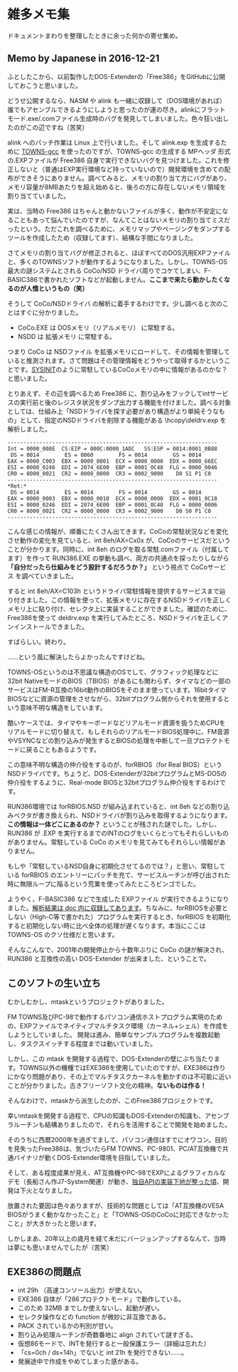 # 雑多メモ集

ドキュメントまわりを整理したときに余った何かの寄せ集め。

## Memo by Japanese in 2016-12-21

ふとしたこから、以前製作したDOS-Extenderの「Free386」をGitHubに公開しておこうと思いました。

どうせ公開するなら、NASM や alink も一緒に収録して（DOS環境があれば）誰でもアセンブルできるようにしようと思ったのが運の尽き。alinkにフラットモード.exe/.comファイル生成時のバグを発見してしまいました。色々狂い出したのがこの辺ですね（苦笑）

alink へのパッチ作業は Linux 上で行いました。そして alink.exp を生成するために [TOWNS-gcc](http://anikun.kutami.jp/towns-gcc/) を使ったのですが、TOWNS-gcc の生成する MPヘッダ 形式の.EXPファイルが Free386 自身で実行できないバグを見つけました。これを修正しないと（普通はEXP実行環境など持っていないので）開発環境を含めての配布ができそうにありません。調べてみると、メモリの割り当て方にバグがあり、メモリ容量が8MBあたりを超え始めると、後ろの方に存在しないメモリ領域を割り当てていました。

実は、当時の Free386 はちゃんと動かないファイルが多く、動作が不安定になることもあって悩んでいたのですが、なんてことはないメモリの割り当てミスだったという。ただこれを調べるために、メモリマップやページングをダンプするツールを作成したため（収録してます）、結構な手間になりました。

さてメモリの割り当てバグが修正されると、ほぼすべてのDOS汎用EXPファイルと、多くのTOWNSソフトが動作するようになりました。しかし、TOWNS-OS最大の謎システムとされる CoCo/NSD ドライバ周りでコケてしまい、F-BASIC386で書かれたソフトなどが起動しません。**ここまで来たら動かしたくなるのが人情というもの（笑）**

そうして CoCo/NSDドライバ の解析に着手するわけです。少し調べると次のことはすぐに分かりました。

* CoCo.EXE は DOSメモリ（リアルメモリ） に常駐する。
* NSDD は 拡張メモリ に常駐する。

つまり CoCo は NSDファイル を拡張メモリにロードして、その情報を管理していると推測されます。さて問題はその管理情報をどうやって取得するかということです。[SYSINIT](dosext/sysinit.txt)のように常駐しているCoCoメモリの中に情報があるのかな？と思いました。

とりあえず、その辺を調べるため Free386 に、割り込みをフックしてintサービスの実行前と後のレジスタ状況をダンプ出力する機能を付けました。調べる対象としては、仕組み上「NSDドライバを探す必要があり構造がより単純そうなもの」として、指定のNSDドライバを削除する機能がある \hcopy\deldrv.exp を解析しました。

```
------------------------------------------------------------------
Int = 0000_008E  CS:EIP = 000C:0000_1ADC   SS:ESP = 0014:0001_0B88
 DS = 0014        ES = 0060        FS = 0014        GS = 0014
EAX = 0000_C003  EBX = 0000_0001  ECX = 0000_0000  EDX = 0000_66EC
ESI = 0000_0246  EDI = 2074_6E00  EBP = 0001_0C48  FLG = 0000_0046
CR0 = 8000_0021  CR2 = 0000_0000  CR3 = 0002_9000    D0 S1 P1 C0  
------------------------------------------------------------------
*Ret:*
 DS = 0014        ES = 0014        FS = 0014        GS = 0014
EAX = 0000_0003  EBX = 0000_0010  ECX = 0000_0000  EDX = 0001_0C18
ESI = 0000_0246  EDI = 2074_6E00  EBP = 0001_0C48  FLG = 0000_0006
CR0 = 8000_0021  CR2 = 0000_0000  CR3 = 0002_9000    D0 S0 P1 C0  
------------------------------------------------------------------
```


こんな感じの情報が、順番にたくさん出てきます。CoCoの常駐状況などを変化させ動作の変化を見ていると、int 8eh/AX=Cx0x が、CoCoのサービスだということが分かります。同時に、int 8eh のログを取る常駐.comファイル（付属してます）を作って RUN386.EXE の挙動も調べ、両方の共通点を探ったりしながら **「自分だったら仕組みをどう設計するだろうか？」** という視点で CoCoサービス を調べていきました。

すると int 8eh/AX=C103h というドライバ常駐情報を提供するサービスまで辿り付きました。この情報を使って、拡張メモリに存在するNSDドライバを正しくメモリ上に貼り付け、セレクタ上に実装することができました。確認のために、Free386を使って deldrv.exp を実行してみたところ、NSDドライバを正しくアンインストールできました。

すばらしい。終わり。

……という風に解決したらよかったんですけどね。

TOWNS-OSというのは不思議な構造のOSでして、グラフィック処理などに32bit NativeモードのBIOS（TBIOS）があるにも関わらず、タイマなどの一部のサービスはFM-R互換の16bit動作のBIOSをそのまま使っています。16bitタイマBIOSなどに資源の管理をさせながら、32bitプログラム側からそれを使用するという意味不明な構造をしています。

酷いケースでは、タイマやキーボードなどリアルモード資源を扱うためCPUをリアルモードに切り替えて、もしそれらのリアルモードBIOS処理中に、FM音源やVSYNCなどの割り込みが発生するとBIOSの処理を中断して一旦プロテクトモードに戻ることもあるようです。

この意味不明な構造の仲介役をするのが、forRBIOS（for Real BIOS）というNSDドライバです。ちょうど、DOS-Extenderが32bitプログラムとMS-DOSの仲介役をするように、Real-mode BIOSと32bitプログラム仲介役をするわけです。

RUN386環境では forRBIOS.NSD が組み込まれていると、int 8eh などの割り込みベクタが書き換えられ、NSDドライバが割り込みを取得するようになります。**この情報は一体どこにあるのか？** ということが残された謎でした。しかし、RUN386 が .EXP を実行するまでのINTのログをいくらとってもそれらしいものがありません。常駐している CoCo のメモリを見てみてもそれらしい情報がありません。

もしや「常駐しているNSD自身に初期化させてるのでは？」と思い、常駐している forRBIOS のエントリーにパッチを充て、サービスルーチンが呼び出された時に無限ループに陥るという荒業を使ってみたところビンゴでした。

ようやく、F-BASIC386 などで生成した EXPファイル が実行できるようになりました。[解析結果は doc 内に収録してあります](dosext/coco_nsd.txt)。ちなみに、forRBIOSを必要としない（High-C等で書かれた）プログラムを実行するとき、forRBIOS を初期化すると初期化しない時に比べ全体の処理が遅くなります。本当にここは TOWNS-OS のクソ仕様だと思います。


そんなこんなで、2001年の開発停止から十数年ぶりに CoCo の謎が解決され、RUN386 と互換性の高い DOS-Extender が出来ました、ということで。


## このソフトの生い立ち

むかしむかし、mtaskというプロジェクトがありました。

FM TOWNS及びPC-98で動作するパソコン通信ホストプログラム実現のための、EXPファイルでネイティブマルチタスク環境（カーネル+シェル）を作成をしようとしていました。
開発は進み、簡単なサンプルプログラムを複数起動し、タスクスイッチする程度までは動いていました。

しかし、この mtask を開発する過程で、DOS-Extenderの壁にぶち当たります。TOWNS以外の機種ではEXE386を使用していたのですが、EXE386は作りにかなり問題があり、その上でマルチタスクカーネルを動かすのは不可能に近いことが分かりました。古きフリーソフト文化の精神。**ないものは作る！**

そんなわけで、mtaskから派生したのが、このFree386プロジェクトです。

幸いmtaskを開発する過程で、CPUの知識もDOS-Extenderの知識も、アセンブラルーチンも結構ありましたので、それらを活用することで開発を始めました。

そのうちに西暦2000年を過ぎてまして、パソコン通信はすでにオワコン。目的を見失ったFree386は、気づいたらFM TOWNS、PC-9801、PC/AT互換機で共通バイナリが動くDOS-Extender環境を目指していました。

そして、ある程度成果が見え、AT互換機やPC-98でEXPによるグラフィカルなデモ（長船さん作J7-System関連）が動き、[独自APIの実装下地が整った頃](../f386api/)、開発は下火となりました。

放置された要因は色々ありますが、技術的な問題としては「AT互換機のVESA BIOSがうまく動かなかったこと」と「TOWNS-OSのCoCoに対応できなかったこと」が大きかったと思います。

しかしまあ、20年以上の歳月を経て未だにバージョンアップするなんて、当時は夢にも思いませんでしたが（苦笑）

## EXE386の問題点

- int 29h （高速コンソール出力）が使えない。
- EXE386 自体が「286プロテクトモード」で動作している。
- このため 32MB までしか使えないし、起動が遅い。
- セレクタ操作などの function が微妙に非互換である。
- PACK されているかの判別が甘い。
- 割り込み処理ルーチンが奇数番地に align されていて謎すぎる。
- 仮想86モードで、INTを発行すると一般保護エラー（詳細は忘れた）
- 「cs=0ch / ds=14h」でないと int 21h を発行できない……。
- 発展途中で作成をやめてしまった感がある。

